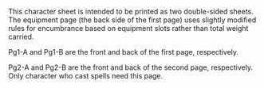 This character sheet is intended to be printed as two double-sided sheets. The equipment page (the back side of the first page) uses slightly modified rules for encumbrance based on equipment slots rather than total weight carried.

Pg1-A and Pg1-B are the front and back of the first page, respectively.

Pg2-A and Pg2-B are the front and back of the second page, respectively. Only character who cast spells need this page.
